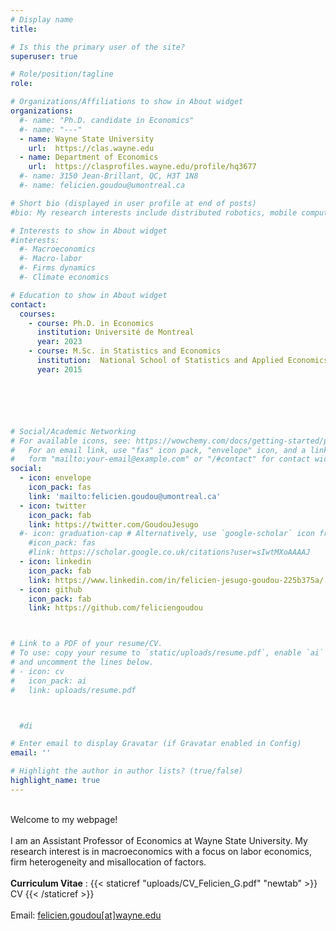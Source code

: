 ```yaml
---
# Display name
title:

# Is this the primary user of the site?
superuser: true

# Role/position/tagline
role:

# Organizations/Affiliations to show in About widget
organizations:
  #- name: "Ph.D. candidate in Economics"
  #- name: "---"
  - name: Wayne State University
    url:  https://clas.wayne.edu
  - name: Department of Economics
    url:  https://clasprofiles.wayne.edu/profile/hq3677
  #- name: 3150 Jean-Brillant, QC, H3T 1N8
  #- name: felicien.goudou@umontreal.ca

# Short bio (displayed in user profile at end of posts)
#bio: My research interests include distributed robotics, mobile computing and programmable matter.

# Interests to show in About widget
#interests:
  #- Macroeconomics
  #- Macro-labor
  #- Firms dynamics
  #- Climate economics

# Education to show in About widget
contact:
  courses:
    - course: Ph.D. in Economics
      institution: Université de Montreal
      year: 2023
    - course: M.Sc. in Statistics and Economics
      institution:  National School of Statistics and Applied Economics, ENSEA-Abidjan
      year: 2015






# Social/Academic Networking
# For available icons, see: https://wowchemy.com/docs/getting-started/page-builder/#icons
#   For an email link, use "fas" icon pack, "envelope" icon, and a link in the
#   form "mailto:your-email@example.com" or "/#contact" for contact widget.
social:
  - icon: envelope
    icon_pack: fas
    link: 'mailto:felicien.goudou@umontreal.ca'
  - icon: twitter
    icon_pack: fab
    link: https://twitter.com/GoudouJesugo
  #- icon: graduation-cap # Alternatively, use `google-scholar` icon from `ai` icon pack
    #icon_pack: fas
    #link: https://scholar.google.co.uk/citations?user=sIwtMXoAAAAJ
  - icon: linkedin
    icon_pack: fab
    link: https://www.linkedin.com/in/felicien-jesugo-goudou-225b375a/
  - icon: github
    icon_pack: fab
    link: https://github.com/feliciengoudou



# Link to a PDF of your resume/CV.
# To use: copy your resume to `static/uploads/resume.pdf`, enable `ai` icons in `params.toml`,
# and uncomment the lines below.
# - icon: cv
#   icon_pack: ai
#   link: uploads/resume.pdf



  #di

# Enter email to display Gravatar (if Gravatar enabled in Config)
email: ''

# Highlight the author in author lists? (true/false)
highlight_name: true
---
```


<!-- Nelson Bighetti is a professor of artificial intelligence at the Stanford AI Lab. His research interests include distributed robotics, mobile computing and programmable matter. He leads the Robotic Neurobiology group, which develops self-reconfiguring robots, systems of self-organizing robots, and mobile sensor networks. -->


\
Welcome to my webpage!
\
\
I am an Assistant Professor of Economics  at Wayne State University. My research interest is in macroeconomics with a focus on labor economics, firm heterogeneity and misallocation of factors.
\
\
**Curriculum Vitae** : {{< staticref "uploads/CV_Felicien_G.pdf" "newtab" >}} CV {{< /staticref >}}
\
\
Email: [felicien.goudou[at]wayne.edu](mailto:felicien.goudou@wayne.edu)
